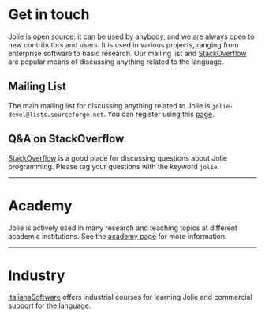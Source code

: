 <!--Themed-->

# Get in touch

Jolie is open source: it can be used by anybody, and we are always open to new contributors and users.
It is used in various projects, ranging from enterprise software to basic research.
Our mailing list and [StackOverflow](http://www.stackoverflow.com/) are popular means of
discussing anything related to the language.


## Mailing List

The main mailing list for discussing anything related to Jolie is `jolie-devel@lists.sourceforge.net`.
You can register using this [page](https://lists.sourceforge.net/lists/listinfo/jolie-devel).


## Q&A on StackOverflow

[StackOverflow](http://www.stackoverflow.com/) is a good place for discussing questions about Jolie programming.
Please tag your questions with the keyword `jolie`.


---

# Academy

Jolie is actively used in many research and teaching topics at different academic institutions. See
the
<a href="?top_menu=academy" onclick="top_menu('?top_menu=academy');return false;" ref="academy"
title="academy" src="academy/academy.html">academy page</a>
for more information.

---

# Industry

[italianaSoftware](http://www.italianasoftware.com/) offers industrial courses for learning Jolie and
commercial support for the language.
